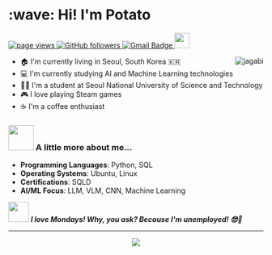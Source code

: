 <h1 align="left" id="macropower-title">:wave: Hi! I'm Potato</h1>
<p align="left">
  <a href="https://github.com/jagabi">
    <img src="https://komarev.com/ghpvc/?username=jagabi" alt="page views">
  </a>
  <a href="https://github.com/jagabi">
    <img alt="GitHub followers" src="https://img.shields.io/github/followers/jagabi?color=green&logo=github">
  </a>
  <a href="mailto:yundong0913@gmail.com">
    <img src="https://img.shields.io/badge/Gmail-d14836?style=flat-square&logo=Gmail&logoColor=white" alt="Gmail Badge">
  </a>
  <img src="https://media.giphy.com/media/WUlplcMpOCEmTGBtBW/giphy.gif" width="30"> 
</p>

<a href="#jagabi-title">
  <img src="https://github-readme-stats.vercel.app/api?username=jagabi&show_icons=true" alt="jagabi" align="right" />
</a>

- 🏠 I'm currently living in Seoul, South Korea 🇰🇷
- 💻 I'm currently studying AI and Machine Learning technologies
- 👨‍🎓 I'm a student at Seoul National University of Science and Technology
- 🎮 I love playing Steam games
- ☕ I'm a coffee enthusiast

### <img src="https://media.giphy.com/media/VgCDAzcKvsR6OM0uWg/giphy.gif" width="50"> A little more about me...  

- **Programming Languages**: Python, SQL
- **Operating Systems**: Ubuntu, Linux
- **Certifications**: SQLD
- **AI/ML Focus**: LLM, VLM, CNN, Machine Learning

<img src="https://media.giphy.com/media/XHdW0gCDj6KiFmKFCZ/giphy.gif" width="40"> <em><b>I love Mondays! Why, you ask? Because I'm unemployed! 😎🌴</b></em>

---

<p align="center"><img src="https://media.giphy.com/media/ccedUarzoWBuo/giphy.gif" /></p>
